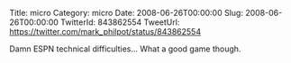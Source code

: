 Title: micro
Category: micro
Date: 2008-06-26T00:00:00
Slug: 2008-06-26T00:00:00
TwitterId: 843862554
TweetUrl: https://twitter.com/mark_philpot/status/843862554

Damn ESPN technical difficulties...  What a good game though.